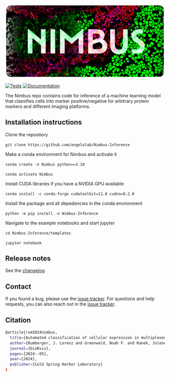 <p align="center">
<img src="https://github.com/angelolab/Nimbus-Inference/blob/main/assets/nimbus_logo.png">
</p>

[![Tests][badge-tests]][link-tests]
[![Documentation][badge-docs]][link-docs]

[badge-tests]: https://img.shields.io/github/actions/workflow/status/angelolab/Nimbus-Inference/test.yaml?branch=main
[link-tests]: https://github.com/angelolab/Nimbus-Inference/actions/workflows/test.yml
[badge-docs]: https://img.shields.io/readthedocs/Nimbus-Inference

The Nimbus repo contains code for inference of a machine learning model that classifies cells into marker positive/negative for arbitrary protein markers and different imaging platforms.

## Installation instructions

Clone the repository

`git clone https://github.com/angelolab/Nimbus-Inference`


Make a conda environment for Nimbus and activate it

`conda create -n Nimbus python==3.10`

`conda activate Nimbus`

Install CUDA libraries if you have a NVIDIA GPU available 

`conda install -c conda-forge cudatoolkit=11.8 cudnn=8.2.0`

Install the package and all depedencies in the conda environment

`python -m pip install -e Nimbus-Inference`


Navigate to the example notebooks and start jupyter

`cd Nimbus-Inference/templates`

`jupyter notebook`


## Release notes

See the [changelog][changelog].

## Contact

If you found a bug, please use the [issue tracker][issue-tracker].
For questions and help requests, you can also reach out in the [issue tracker][issue-tracker].

## Citation

```bash
@article{rum2024nimbus,
  title={Automated classification of cellular expression in multiplexed imaging data with Nimbus},
  author={Rumberger, J. Lorenz and Greenwald, Noah F. and Ranek, Jolene S. and Boonrat, Potchara and Walker, Cameron and Franzen, Jannik and Varra, Sricharan Reddy and Kong, Alex and Sowers, Cameron and Liu, Candace C. and Averbukh, Inna and Piyadasa, Hadeesha and Vanguri, Rami and Nederlof, Iris and Wang, Xuefei Julie and Van Valen, David and Kok, Marleen and Hollman, Travis J. and Kainmueller, Dagmar and Angelo, Michael},
  journal={bioRxiv},
  pages={2024--05},
  year={2024},
  publisher={Cold Spring Harbor Laboratory}
}
```
[issue-tracker]: https://github.com/angelolab/Nimbus-Inference/issues
[changelog]: https://Nimbus-Inference.readthedocs.io/latest/changelog.html
[link-docs]: https://Nimbus-Inference.readthedocs.io
[link-api]: https://Nimbus-Inference.readthedocs.io/latest/api.html
